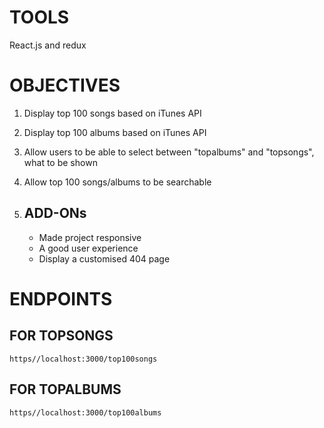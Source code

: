 # TOOLS
  React.js and redux

# OBJECTIVES
  1. Display top 100 songs based on iTunes API
  2. Display top 100 albums based on iTunes API
  3. Allow users to be able to select between "topalbums" and "topsongs", what to be shown 
  4. Allow top 100 songs/albums to be searchable

  4. ## ADD-ONs
     - Made project responsive
     - A good user experience
     - Display a customised 404 page 

# ENDPOINTS
  ## FOR TOPSONGS
    https//localhost:3000/top100songs
  ## FOR TOPALBUMS
    https//localhost:3000/top100albums
    
